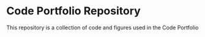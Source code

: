 # Code Portfolio Repository
This repository is a collection of code and figures used in the Code Portfolio


